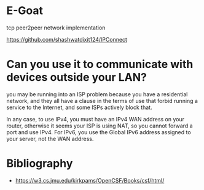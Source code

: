 # E-Goat
tcp peer2peer network implementation

https://github.com/shashwatdixit124/IPConnect

# Can you use it to communicate with devices outside your LAN?

you may be running into an ISP problem because you have a residential network, and they all have a clause in the terms of use that forbid running a service to the Internet, and some ISPs actively block that. 

 In any case, to use IPv4, you must have an IPv4 WAN address on your router, otherwise it seems your ISP is using NAT, so you cannot forward a port and use IPv4. For IPv6, you use the Global IPv6 address assigned to your server, not the WAN address. 


# Bibliography

* https://w3.cs.jmu.edu/kirkpams/OpenCSF/Books/csf/html/

